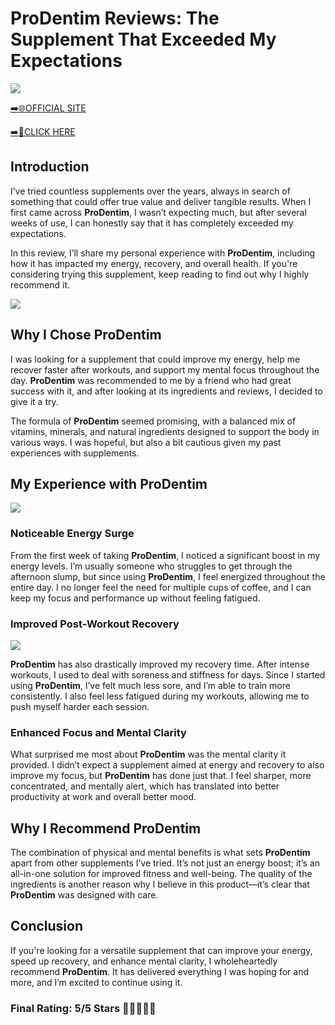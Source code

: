 # **ProDentim Reviews**: The Supplement That Exceeded My Expectations

[![](https://static.vecteezy.com/system/resources/thumbnails/019/896/014/small/buy-now-gradient-button-with-cart-symbol-buy-now-illustration-png.png)](https://edetoop.top/lander/sugarpreland-1/prodvap.html) 

[➡️🌐OFFICIAL SITE](https://edetoop.top/lander/sugarpreland-1/prodvap.html) 

[➡️🔗CLICK HERE](https://edetoop.top/lander/sugarpreland-1/prodvap.html) 


## Introduction

I’ve tried countless supplements over the years, always in search of something that could offer true value and deliver tangible results. When I first came across **ProDentim**, I wasn’t expecting much, but after several weeks of use, I can honestly say that it has completely exceeded my expectations.

In this review, I’ll share my personal experience with **ProDentim**, including how it has impacted my energy, recovery, and overall health. If you're considering trying this supplement, keep reading to find out why I highly recommend it.

[![](https://wallpapers.com/images/hd/red-order-now-button-udg4jcj4arvn8b0n-2.png)](https://edetoop.top/lander/sugarpreland-1/prodvap.html)  

## Why I Chose **ProDentim**

I was looking for a supplement that could improve my energy, help me recover faster after workouts, and support my mental focus throughout the day. **ProDentim** was recommended to me by a friend who had great success with it, and after looking at its ingredients and reviews, I decided to give it a try.

The formula of **ProDentim** seemed promising, with a balanced mix of vitamins, minerals, and natural ingredients designed to support the body in various ways. I was hopeful, but also a bit cautious given my past experiences with supplements.

## My Experience with **ProDentim**

[![](https://static.vecteezy.com/system/resources/thumbnails/019/896/014/small/buy-now-gradient-button-with-cart-symbol-buy-now-illustration-png.png)](https://edetoop.top/lander/sugarpreland-1/prodvap.html)

### Noticeable Energy Surge

From the first week of taking **ProDentim**, I noticed a significant boost in my energy levels. I’m usually someone who struggles to get through the afternoon slump, but since using **ProDentim**, I feel energized throughout the entire day. I no longer feel the need for multiple cups of coffee, and I can keep my focus and performance up without feeling fatigued.

### Improved Post-Workout Recovery

[![](https://wallpapers.com/images/hd/red-order-now-button-udg4jcj4arvn8b0n-2.png)](https://edetoop.top/lander/sugarpreland-1/prodvap.html)  

**ProDentim** has also drastically improved my recovery time. After intense workouts, I used to deal with soreness and stiffness for days. Since I started using **ProDentim**, I’ve felt much less sore, and I’m able to train more consistently. I also feel less fatigued during my workouts, allowing me to push myself harder each session.

### Enhanced Focus and Mental Clarity

What surprised me most about **ProDentim** was the mental clarity it provided. I didn’t expect a supplement aimed at energy and recovery to also improve my focus, but **ProDentim** has done just that. I feel sharper, more concentrated, and mentally alert, which has translated into better productivity at work and overall better mood.

## Why I Recommend **ProDentim**

The combination of physical and mental benefits is what sets **ProDentim** apart from other supplements I’ve tried. It’s not just an energy boost; it’s an all-in-one solution for improved fitness and well-being. The quality of the ingredients is another reason why I believe in this product—it’s clear that **ProDentim** was designed with care.

## Conclusion

If you're looking for a versatile supplement that can improve your energy, speed up recovery, and enhance mental clarity, I wholeheartedly recommend **ProDentim**. It has delivered everything I was hoping for and more, and I’m excited to continue using it.

### Final Rating: 5/5 Stars 🌟🌟🌟🌟🌟
